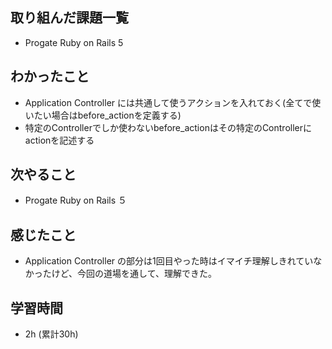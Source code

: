 ## 取り組んだ課題一覧

- Progate Ruby on Rails 5 


## わかったこと
- Application Controller には共通して使うアクションを入れておく(全てで使いたい場合はbefore_actionを定義する)
- 特定のControllerでしか使わないbefore_actionはその特定のControllerにactionを記述する


## 次やること
- Progate  Ruby on Rails ５

## 感じたこと
- Application Controller の部分は1回目やった時はイマイチ理解しきれていなかったけど、今回の道場を通して、理解できた。


## 学習時間 
- 2h (累計30h)
